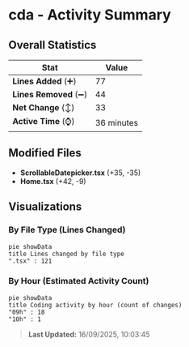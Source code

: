# cda - Activity Summary 

## Overall Statistics

| Stat                   | Value                                                             |
| ---------------------- | ----------------------------------------------------------------- |
| **Lines Added** (➕)   | 77                                          |
| **Lines Removed** (➖) | 44                                        |
| **Net Change** (↕)    | 33                |
| **Active Time** (⌚)   | 36 minutes |


## Modified Files
- **ScrollableDatepicker.tsx** (+35, -35)
- **Home.tsx** (+42, -9)

## Visualizations

### By File Type (Lines Changed)

```mermaid
pie showData
title Lines changed by file type
".tsx" : 121
```

### By Hour (Estimated Activity Count)

```mermaid
pie showData
title Coding activity by hour (count of changes)
"09h" : 18
"10h" : 1
```


> **Last Updated:** 16/09/2025, 10:03:45